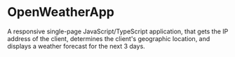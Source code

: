 # OpenWeatherApp
 A responsive single-page JavaScript/TypeScript application, that gets the IP address of the client, determines the client's geographic location, and displays a weather forecast for the next 3 days.
